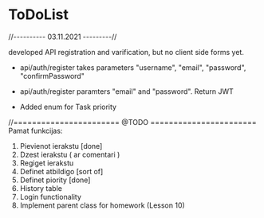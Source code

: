 # ToDoList
//---------- 03.11.2021 ---------//

developed API registration and varification, but no client side forms yet.
- api/auth/register takes parameters "username", "email", "password", "confirmPassword"
- api/auth/register paramters "email" and "password". Return JWT

- Added enum for Task priority



//======================= @TODO  =======================
Pamat funkcijas:

1) Pievienot ierakstu [done]
2) Dzest ierakstu ( ar comentari ) 
3) Regiget ierakstu
4) Definet atbildigo [sort of]
5) Definet piority [done]
6) History table
7) Login functionality
8) Implement parent class for homework (Lesson 10)
